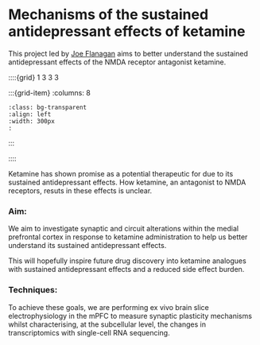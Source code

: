 # Mechanisms of the sustained antidepressant effects of ketamine

This project led by [Joe Flanagan](../our-team/members/joeflanagan) aims to better understand the sustained 
antidepressant effects of the NMDA receptor antagonist ketamine.


::::{grid} 1 3 3 3

:::{grid-item}
:columns: 8
```{image} ../img/projects/ketamine-structure.png 
:class: bg-transparent
:align: left
:width: 300px
:
```
:::

::::

Ketamine has shown promise as a potential therapeutic for due to its sustained antidepressant effects.
How ketamine, an antagonist to NMDA receptors, resuts in these effects is unclear.

### Aim:
We aim to investigate synaptic and circuit alterations within the medial prefrontal cortex
in response to ketamine administration to help us better understand its sustained antidepressant effects.

This will hopefully inspire future drug discovery into ketamine analogues 
with sustained antidepressant effects and a reduced side effect burden.

### Techniques:
To achieve these goals, we are performing ex vivo brain slice electrophysiology in the mPFC to measure synaptic plasticity mechanisms 
whilst characterising, at the subcellular level, the changes in transcriptomics with single-cell RNA sequencing.


